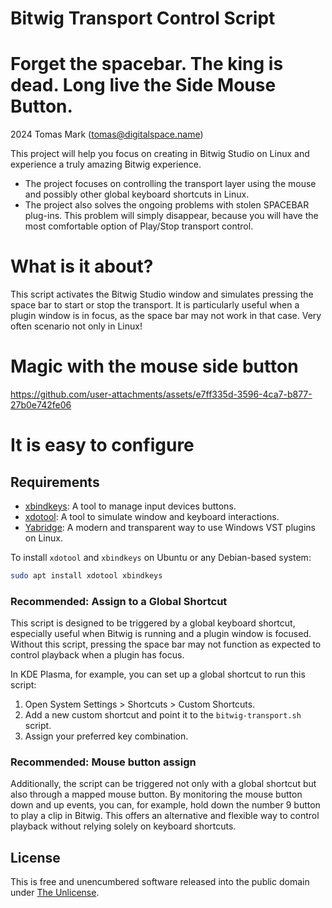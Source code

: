 # Bitwig Transport Control Script
# Forget the spacebar. The king is dead. Long live the Side Mouse Button.
2024 Tomas Mark (tomas@digitalspace.name)

This project will help you focus on creating in Bitwig Studio on Linux and experience a truly amazing Bitwig experience.

 - The project focuses on controlling the transport layer using the mouse and possibly other global keyboard shortcuts in Linux.
 - The project also solves the ongoing problems with stolen SPACEBAR plug-ins. This problem will simply disappear, because you will have the most comfortable option of Play/Stop transport control.



# What is it about?
This script activates the Bitwig Studio window and simulates pressing the space bar to start or stop the transport. It is particularly useful when a plugin window is in focus, as the space bar may not work in that case. Very often scenario not only in Linux!


# Magic with the mouse side button

https://github.com/user-attachments/assets/e7ff335d-3596-4ca7-b877-27b0e742fe06


# It is easy to configure

## Requirements
- [xbindkeys](https://github.com/gitGNU/gnu_xbindkeys): A tool to manage input devices buttons.
- [xdotool](https://github.com/jordansissel/xdotool): A tool to simulate window and keyboard interactions.
- [Yabridge](https://github.com/robbert-vdh/yabridge): A modern and transparent way to use Windows VST plugins on Linux.

To install `xdotool` and `xbindkeys` on Ubuntu or any Debian-based system:

```bash
sudo apt install xdotool xbindkeys
```

### Recommended: Assign to a Global Shortcut

This script is designed to be triggered by a global keyboard shortcut, especially useful when Bitwig is running and a plugin window is focused. Without this script, pressing the space bar may not function as expected to control playback when a plugin has focus.

In KDE Plasma, for example, you can set up a global shortcut to run this script:

1. Open System Settings > Shortcuts > Custom Shortcuts.
2. Add a new custom shortcut and point it to the `bitwig-transport.sh` script.
3. Assign your preferred key combination.

### Recommended: Mouse button assign

Additionally, the script can be triggered not only with a global shortcut but also through a mapped mouse button. By monitoring the mouse button down and up events, you can, for example, hold down the number 9 button to play a clip in Bitwig. This offers an alternative and flexible way to control playback without relying solely on keyboard shortcuts.

## License

This is free and unencumbered software released into the public domain under [The Unlicense](https://unlicense.org/).
